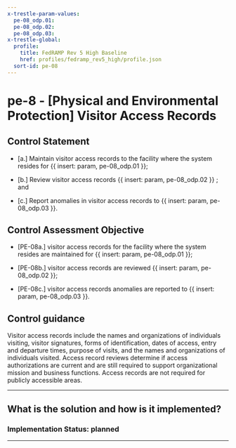 ```yaml
---
x-trestle-param-values:
  pe-08_odp.01:
  pe-08_odp.02:
  pe-08_odp.03:
x-trestle-global:
  profile:
    title: FedRAMP Rev 5 High Baseline
    href: profiles/fedramp_rev5_high/profile.json
  sort-id: pe-08
---
```


# pe-8 - \[Physical and Environmental Protection\] Visitor Access Records

## Control Statement

- \[a.\] Maintain visitor access records to the facility where the system resides for {{ insert: param, pe-08_odp.01 }};

- \[b.\] Review visitor access records {{ insert: param, pe-08_odp.02 }} ; and

- \[c.\] Report anomalies in visitor access records to {{ insert: param, pe-08_odp.03 }}.

## Control Assessment Objective

- \[PE-08a.\] visitor access records for the facility where the system resides are maintained for {{ insert: param, pe-08_odp.01 }};

- \[PE-08b.\] visitor access records are reviewed {{ insert: param, pe-08_odp.02 }};

- \[PE-08c.\] visitor access records anomalies are reported to {{ insert: param, pe-08_odp.03 }}.

## Control guidance

Visitor access records include the names and organizations of individuals visiting, visitor signatures, forms of identification, dates of access, entry and departure times, purpose of visits, and the names and organizations of individuals visited. Access record reviews determine if access authorizations are current and are still required to support organizational mission and business functions. Access records are not required for publicly accessible areas.

______________________________________________________________________

## What is the solution and how is it implemented?

<!-- For implementation status enter one of: implemented, partial, planned, alternative, not-applicable -->

<!-- Note that the list of rules under ### Rules: is read-only and changes will not be captured after assembly to JSON -->
<!-- Add control implementation description here for control: pe-8 -->

### Implementation Status: planned

______________________________________________________________________
